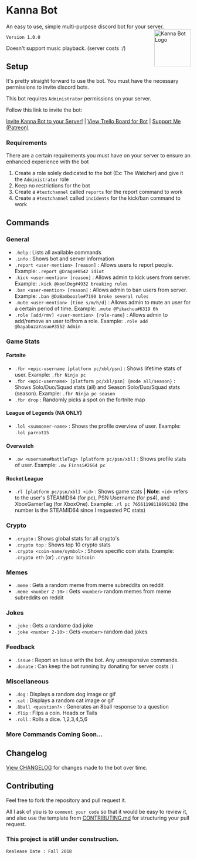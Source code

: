 # Kanna Bot

An easy to use, simple multi-purpose discord bot for your server.
<img src="https://i.imgur.com/ZOAzsBK.png" alt="Kanna Bot Logo" height = "100px" width = "100px" align="right">

`Version 1.0.0`

Doesn't support music playback. (server costs :/)

## Setup

It's pretty straight forward to use the bot.
You must have the necessary permissions to invite discord bots.

This bot requires `Administrator` permissions on your server.

Follow this link to invite the bot:

[Invite Kanna Bot to your Server!](https://discordapp.com/api/oauth2/authorize?client_id=450118801816551424&permissions=8&scope=bot) | [View Trello Board for Bot](https://trello.com/b/m81jUf4o/kanna-bot) | [Support Me (Patreon)](https://www.patreon.com/KannaDev)

### Requirements

There are a certain requirements you must have on your server to ensure an enhanced experience with the bot

1.  Create a role solely dedicated to the bot (Ex: The Watcher) and give it the `Administrator` role
2.  Keep no restrictions for the bot
3.  Create a `#textchannel` called `reports` for the report command to work
4.  Create a `#textchannel` called `incidents` for the kick/ban command to work

## Commands

### General

- `.help` : Lists all available commands
- `.info` : Shows bot and server information
- `.report <user-mention> [reason]` : Allows users to report people. Example: `.report @Drago#0542 idiot`
- `.kick <user-mention> [reason]` : Allows admin to kick users from server. Example: `.kick @koolDog#4932 breaking rules`
- `.ban <user-mention> [reason]` : Allows admin to ban users from server. Example: `.ban @DaBamboozle#7190 broke several rules`
- `.mute <user-mention> [time s/m/h/d]` : Allows admin to mute an user for a certain period of time. Example: `.mute @Pikachuu#6319 6h`
- `.role [add/rmv] <user-mention> {role-name}` : Allows admin to add/remove an user to/from a role. Example: `.role add @hayabuzaYasuo#3552 Admin`

### Game Stats

#### Fortnite

- `.fbr <epic-username [platform pc/xbl/psn]` : Shows lifetime stats of user. Example: `.fbr Ninja pc`
- `.fbr <epic-username> [platform pc/xbl/psn] {mode all/season}` : Shows Solo/Duo/Squad stats (all) and Season Solo/Duo/Squad stats (season). Example: `.fbr Ninja pc season`
- `.fbr drop` : Randomly picks a spot on the fortnite map

#### League of Legends (NA ONLY)

- `.lol <summoner-name>` : Shows the profile overview of user. Example: `.lol parrot15`

#### Overwatch

- `.ow <username#battleTag> [platform pc/psn/xbl]` : Shows profile stats of user. Example: `.ow Finnsi#2664 pc`

#### Rocket League

- `.rl [platform pc/psn/xbl] <id>` : Shows game stats | **Note**: `<id>` refers to the user's STEAMID64 (for pc), PSN Username (for ps4), and XboxGamerTag (for XboxOne). Example: `.rl pc 76561198118691382` (the number is the STEAMID64 since I requested PC stats)

### Crypto

- `.crypto` : Shows global stats for all crypto's
- `.crypto top` : Shows top 10 crypto stats
- `.crypto <coin-name/symbol>` : Shows specific coin stats. Example: `.crypto eth` (or) `.crypto bitcoin`

### Memes

- `.meme` : Gets a random meme from meme subreddits on reddit
- `.meme <number 2-10>` : Gets `<number>` random memes from meme subreddits on reddit

### Jokes

- `.joke` : Gets a randome dad joke
- `.joke <number 2-10>` : Gets `<number>` random dad jokes

### Feedback

- `.issue` : Report an issue with the bot. Any unresponsive commands.
- `.donate` : Can keep the bot running by donating for server costs :)

### Miscellaneous

- `.dog` : Displays a random dog image or gif
- `.cat` : Displays a random cat image or gif
- `.8ball <question?>` : Generates an 8ball response to a question
- `.flip` : Flips a coin. Heads or Tails
- `.roll` : Rolls a dice. 1,2,3,4,5,6

### More Commands Coming Soon...

## Changelog

[View CHANGELOG](CHANGELOG.md) for changes made to the bot over time.

## Contributing

Feel free to fork the repository and pull request it.

All I ask of you is to `comment your code` so that it would be easy to review it, and also use the template from [CONTRIBUTING.md](CONTRIBUTING.md) for structuring your pull request.

### This project is still under construction.

`Realease Date : Fall 2018`
